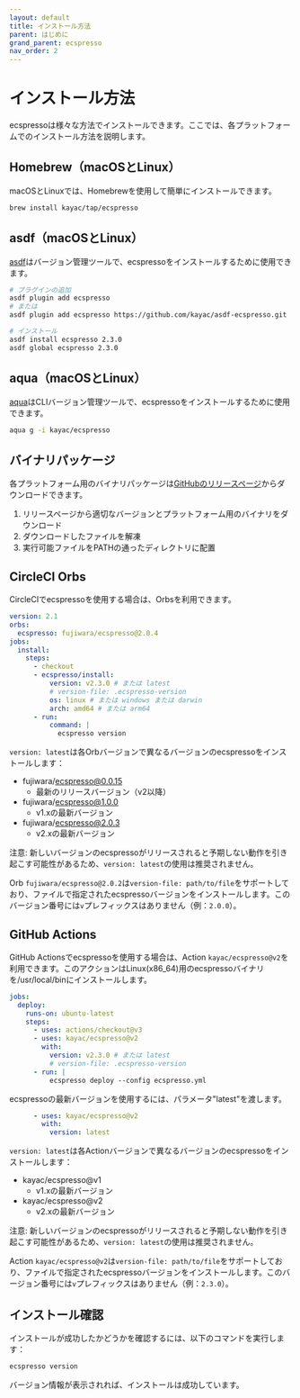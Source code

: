 ```yaml
---
layout: default
title: インストール方法
parent: はじめに
grand_parent: ecspresso
nav_order: 2
---
```


# インストール方法

ecspressoは様々な方法でインストールできます。ここでは、各プラットフォームでのインストール方法を説明します。

## Homebrew（macOSとLinux）

macOSとLinuxでは、Homebrewを使用して簡単にインストールできます。

```bash
brew install kayac/tap/ecspresso
```

## asdf（macOSとLinux）

[asdf](https://asdf-vm.com/)はバージョン管理ツールで、ecspressoをインストールするために使用できます。

```bash
# プラグインの追加
asdf plugin add ecspresso
# または
asdf plugin add ecspresso https://github.com/kayac/asdf-ecspresso.git

# インストール
asdf install ecspresso 2.3.0
asdf global ecspresso 2.3.0
```

## aqua（macOSとLinux）

[aqua](https://aquaproj.github.io/)はCLIバージョン管理ツールで、ecspressoをインストールするために使用できます。

```bash
aqua g -i kayac/ecspresso
```

## バイナリパッケージ

各プラットフォーム用のバイナリパッケージは[GitHubのリリースページ](https://github.com/kayac/ecspresso/releases)からダウンロードできます。

1. リリースページから適切なバージョンとプラットフォーム用のバイナリをダウンロード
2. ダウンロードしたファイルを解凍
3. 実行可能ファイルをPATHの通ったディレクトリに配置

## CircleCI Orbs

CircleCIでecspressoを使用する場合は、Orbsを利用できます。

```yaml
version: 2.1
orbs:
  ecspresso: fujiwara/ecspresso@2.0.4
jobs:
  install:
    steps:
      - checkout
      - ecspresso/install:
          version: v2.3.0 # または latest
          # version-file: .ecspresso-version
          os: linux # または windows または darwin
          arch: amd64 # または arm64
      - run:
          command: |
            ecspresso version
```

`version: latest`は各Orbバージョンで異なるバージョンのecspressoをインストールします：
- fujiwara/ecspresso@0.0.15
  - 最新のリリースバージョン（v2以降）
- fujiwara/ecspresso@1.0.0
  - v1.xの最新バージョン
- fujiwara/ecspresso@2.0.3
  - v2.xの最新バージョン

注意: 新しいバージョンのecspressoがリリースされると予期しない動作を引き起こす可能性があるため、`version: latest`の使用は推奨されません。

Orb `fujiwara/ecspresso@2.0.2`は`version-file: path/to/file`をサポートしており、ファイルで指定されたecspressoバージョンをインストールします。このバージョン番号には`v`プレフィックスはありません（例：`2.0.0`）。

## GitHub Actions

GitHub Actionsでecspressoを使用する場合は、Action `kayac/ecspresso@v2`を利用できます。このアクションはLinux(x86_64)用のecspressoバイナリを/usr/local/binにインストールします。

```yaml
jobs:
  deploy:
    runs-on: ubuntu-latest
    steps:
      - uses: actions/checkout@v3
      - uses: kayac/ecspresso@v2
        with:
          version: v2.3.0 # または latest
          # version-file: .ecspresso-version
      - run: |
          ecspresso deploy --config ecspresso.yml
```

ecspressoの最新バージョンを使用するには、パラメータ"latest"を渡します。

```yaml
      - uses: kayac/ecspresso@v2
        with:
          version: latest
```

`version: latest`は各Actionバージョンで異なるバージョンのecspressoをインストールします：
- kayac/ecspresso@v1
  - v1.xの最新バージョン
- kayac/ecspresso@v2
  - v2.xの最新バージョン

注意: 新しいバージョンのecspressoがリリースされると予期しない動作を引き起こす可能性があるため、`version: latest`の使用は推奨されません。

Action `kayac/ecspresso@v2`は`version-file: path/to/file`をサポートしており、ファイルで指定されたecspressoバージョンをインストールします。このバージョン番号には`v`プレフィックスはありません（例：`2.3.0`）。

## インストール確認

インストールが成功したかどうかを確認するには、以下のコマンドを実行します：

```bash
ecspresso version
```

バージョン情報が表示されれば、インストールは成功しています。
